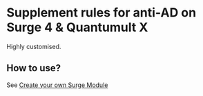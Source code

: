 # Supplement rules for anti-AD on Surge 4 & Quantumult X

Highly customised.

## How to use?

See [Create your own Surge Module](https://github.com/TPCTPCTPC/Adblock-gist#create-your-own-surge-module)
